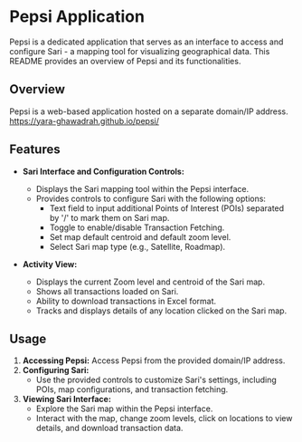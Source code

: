 # Pepsi Application

Pepsi is a dedicated application that serves as an interface to access and configure Sari - a mapping tool for visualizing geographical data. This README provides an overview of Pepsi and its functionalities.

## Overview

Pepsi is a web-based application hosted on a separate domain/IP address.  https://yara-ghawadrah.github.io/pepsi/

## Features

- **Sari Interface and Configuration Controls:**
  - Displays the Sari mapping tool within the Pepsi interface.
  - Provides controls to configure Sari with the following options:
    - Text field to input additional Points of Interest (POIs) separated by '/' to mark them on Sari map.
    - Toggle to enable/disable Transaction Fetching.
    - Set map default centroid and default zoom level.
    - Select Sari map type (e.g., Satellite, Roadmap).
  
- **Activity View:**
  - Displays the current Zoom level and centroid of the Sari map.
  - Shows all transactions loaded on Sari.
  - Ability to download transactions in Excel format.
  - Tracks and displays details of any location clicked on the Sari map.

## Usage

1. **Accessing Pepsi:** Access Pepsi from the provided domain/IP address.
2. **Configuring Sari:**
   - Use the provided controls to customize Sari's settings, including POIs, map configurations, and transaction fetching.
3. **Viewing Sari Interface:**
   - Explore the Sari map within the Pepsi interface.
   - Interact with the map, change zoom levels, click on locations to view details, and download transaction data.

